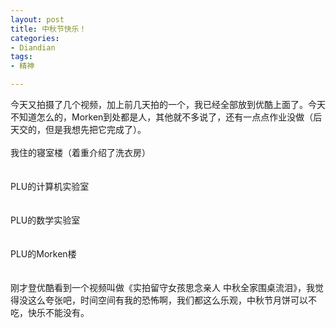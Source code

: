 ```yaml
---
layout: post
title: 中秋节快乐！
categories:
- Diandian
tags:
- 精神

---
```

今天又拍摄了几个视频，加上前几天拍的一个，我已经全部放到优酷上面了。今天不知道怎么的，Morken到处都是人，其他就不多说了，还有一点点作业没做（后天交的，但是我想先把它完成了）。
<br />
<br />我住的寝室楼（着重介绍了洗衣房）
<br />
<br />
<br />PLU的计算机实验室
<br />
<br />
<br />PLU的数学实验室
<br />
<br />
<br />PLU的Morken楼
<br />
<br />
<br />刚才登优酷看到一个视频叫做《实拍留守女孩思念亲人 中秋全家围桌流泪》，我觉得没这么夸张吧，时间空间有我的恐怖啊，我们都这么乐观，中秋节月饼可以不吃，快乐不能没有。